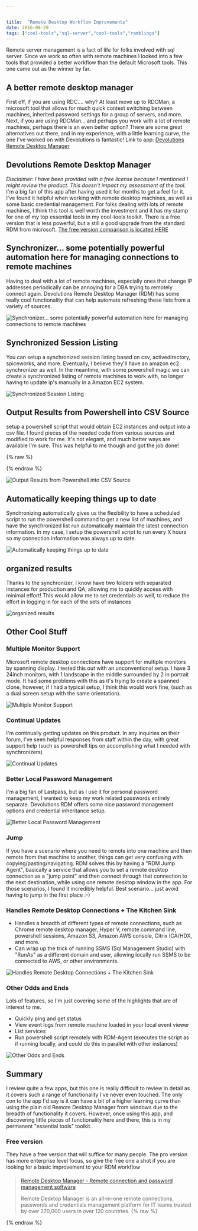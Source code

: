 ```yaml
---


title:  "Remote Desktop Workflow Improvements"
date: 2016-08-29
tags: ["cool-tools","sql-server","cool-tools","ramblings"]
---
```


Remote server management is a fact of life for folks involved with sql server. Since we work so often with remote machines I looked into a few tools that provided a better workflow than the default Microsoft tools. This one came out as the winner by far.

## A better remote desktop manager

First off, if you are using RDC.... why? At least move up to RDCMan, a microsoft tool that allows for much quick context switching between machines, inherited password settings for a group of servers, and more.
Next, if you are using RDCMan... and perhaps you work with a lot of remote machines, perhaps there is an even better option? There are some great alternatives out there, and in my experience, with a little learning curve, the one I've worked on with Devolutions is fantastic!
Link to app: [Devolutions Remote Desktop Manager ](http://bit.ly/1Pey0Qs)

## Devolutions Remote Desktop Manager

_Disclaimer: I have been provided with a free license because I mentioned I might review the product. This doesn't impact my assessment of the tool._
I'm a big fan of this app after having used it for months to get a feel for it. I've found it helpful when working with remote desktop machines, as well as some basic credential management. For folks dealing with lots of remote machines, I think this tool is well worth the investment and it has my stamp for one of my top essential tools in my cool-tools toolkit.
There is a free version that is less powerful, but a still a good upgrade from the standard RDM from microsoft. [The free version comparison is located HERE](http://bit.ly/1Pexsdy)

## Synchronizer... some potentially powerful automation here for managing connections to remote machines

Having to deal with a lot of remote machines, especially ones that change IP addresses periodically can be annoying for a DBA trying to remotely connect again. Devolutions Remote Desktop Manager (RDM) has some really cool functionality that can help automate refreshing these lists from a variety of sources.

![Synchronizer... some potentially powerful automation here for managing connections to remote machines](/assets/img/synchronizer-some-potentially-powerful-automation-here-for-managing-connections-to-remote-machines.png)

## Synchronized Session Listing

You can setup a synchronized session listing based on csv, activedirectory, spiceworks, and more. Eventually, I believe they'll have an amazon ec2 synchronizer as well. In the meantime, with some powershell magic we can create a synchronized listing of remote machines to work with, no longer having to update ip's manually in a Amazon EC2 system.

![Synchronized Session Listing](/assets/img/synchronized-session-listing.png)

## Output Results from Powershell into CSV Source

setup a powershell script that would obtain EC2 instances and output into a csv file.
I found pieces of the needed code from various sources and modified to work for me. It's not elegant, and much better ways are available I'm sure. This was helpful to me though and got the job done!

{% raw %}
 <script src="https://gist.github.com/sheldonhull/f38807512bbbc14a5aab0680dccd4fba.js"></script>
{% endraw %}


![Output Results from Powershell into CSV Source](/assets/img/output-results-from-powershell-into-csv-source.png)

## Automatically keeping things up to date

Synchronizing automatically gives us the flexibility to have a scheduled script to run the powershell command to get a new list of machines, and have the synchronized list run automatically maintain the latest connection information. In my case, I setup the powershell script to run every X hours so my connection information was always up to date.

![Automatically keeping things up to date](/assets/img/automatically-keeping-things-up-to-date.png)

## organized results

Thanks to the synchronizer, I know have two folders with separated instances for production and QA, allowing me to quickly access with minimal effort!
This would allow me to set credentials as well, to reduce the effort in logging in for each of the sets of instances

![organized results](/assets/img/organized-results.png)

## Other Cool Stuff

### Multiple Monitor Support

Microsoft remote desktop connections have support for multiple monitors by spanning display. I tested this out with an unconventional setup. I have 3 24inch monitors, with 1 landscape in the middle surrounded by 2 in portrait mode. It had some problems with this as it's trying to create a spanned clone, however, if I had a typical setup, I think this would work fine, (such as a dual screen setup with the same orientation).

![Multiple Monitor Support](/assets/img/multiple-monitor-support.png)

### Continual Updates

I'm continually getting updates on this product. In any inquiries on their forum, I've seen helpful responses from staff within the day, with great support help (such as powershell tips on accomplishing what I needed with synchronizers)

![Continual Updates](/assets/img/continual-updates.png)

### Better Local Password Management

I'm a big fan of Lastpass, but as I use it for personal password management, I wanted to keep my work related passwords entirely separate. Devolutions RDM offers some nice password management options and credential inheritance setup.

![Better Local Password Management](/assets/img/better-local-password-management.png)

### Jump

If you have a scenario where you need to remote into one machine and then remote from that machine to another, things can get very confusing with copying/pasting/navigating. RDM solves this by having a "RDM Jump Agent", basically a service that allows you to set a remote desktop connection as a "jump point" and then connect through that connection to the next destination, while using one remote desktop window in the app. For those scenarios, I found it incredibly helpful.  Best scenario... just avoid having to jump in the first place :-)

### Handles Remote Desktop Connections + The Kitchen Sink

*   Handles a breadth of different types of remote connections, such as Chrome remote desktop manager, Hyper V, remote command line, powershell sessions, Amazon S3, Amazon AWS console, Citrix ICA/HDX, and more.
*   Can wrap up the trick of running SSMS (Sql Management Studio) with "RunAs" as a different domain and user, allowing locally run SSMS to be connected to AWS, or other environments.

![Handles Remote Desktop Connections + The Kitchen Sink](/assets/img/handles-remote-desktop-connections---the-kitchen-sink.png)

### Other Odds and Ends

Lots of features, so I'm just covering some of the highlights that are of interest to me.

*   Quickly ping and get status
*   View event logs from remote machine loaded in your local event viewer
*   List services
*   Run powershell script remotely with RDM-Agent (executes the script as if running locally, and could do this in parallel with other instances)

![Other Odds and Ends](/assets/img/other-odds-and-ends.png)

## Summary

I review quite a few apps, but this one is really difficult to review in detail as it covers such a range of functionality I've never even touched. The only con to the app I'd say is it can have a bit of a higher learning curve than using the plain old Remote Desktop Manager from windows due to the breadth of functionality it covers. However, once using this app, and discovering little pieces of functionality here and there, this is in my permanent "essential tools" toolkit.

### Free version

They have a free version that will suffice for many people. The pro version has more enterprise level focus, so give the free one a shot if you are looking for a basic improvement to your RDM workflow

> ####
> [Remote Desktop Manager - Remote connection and password management software](http://remotedesktopmanager.com)
>
> Remote Desktop Manager is an all-in-one remote connections, passwords and credentials management platform for IT teams trusted by over 270,000 users in over 120 countries.
{% raw %}
 <script data-preserve-html-node="true" async=" src="platform.js" charset="UTF-8"></script>
{% endraw %}
